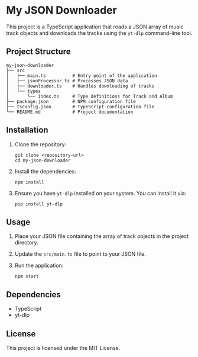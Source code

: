 # My JSON Downloader

This project is a TypeScript application that reads a JSON array of music track objects and downloads the tracks using the `yt-dlp` command-line tool.

## Project Structure

```
my-json-downloader
├── src
│   ├── main.ts          # Entry point of the application
│   ├── jsonProcessor.ts # Processes JSON data
│   ├── downloader.ts    # Handles downloading of tracks
│   └── types
│       └── index.ts     # Type definitions for Track and Album
├── package.json         # NPM configuration file
├── tsconfig.json        # TypeScript configuration file
└── README.md            # Project documentation
```

## Installation

1. Clone the repository:
   ```
   git clone <repository-url>
   cd my-json-downloader
   ```

2. Install the dependencies:
   ```
   npm install
   ```

3. Ensure you have `yt-dlp` installed on your system. You can install it via:
   ```
   pip install yt-dlp
   ```

## Usage

1. Place your JSON file containing the array of track objects in the project directory.

2. Update the `src/main.ts` file to point to your JSON file.

3. Run the application:
   ```
   npm start
   ```

## Dependencies

- TypeScript
- yt-dlp

## License

This project is licensed under the MIT License.